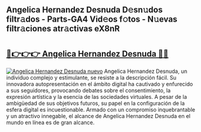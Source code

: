 ## Angelica Hernandez Desnuda D𝚎sn𝚞dos filtr𝚊dos - Parts-GA4 Vid𝚎os f𝚘tos - N𝚞evas filtr𝚊ciones atr𝚊ctivas eX8nR

# <h2><a href="http://mb5pz4.tromn.icu/?c=Angelica+Hernandez+Desnuda">🔗👉👉👉 Angelica Hernandez Desnuda 🔗🔗</a></h2>

[![Angelica Hernandez Desnuda nuevo](https://i.imgur.com/pEAQMta.gif)](http://mb5pz4.tromn.icu/?c=Angelica+Hernandez+Desnuda)
Angelica Hernandez Desnuda, un individuo complejo y estimulante, se resiste a la descripción fácil. Su innovadora autopresentación en el ámbito digital ha cautivado y enfurecido a sus seguidores, provocando debates sobre el consentimiento, la expresión artística y la esencia de las sociedades virtuales. A pesar de la ambigüedad de sus objetivos futuros, su papel en la configuración de la esfera digital es incuestionable. Armado con un compromiso inquebrantable y un atractivo innegable, el alcance de Angelica Hernandez Desnuda en el mundo en línea es de gran alcance.
